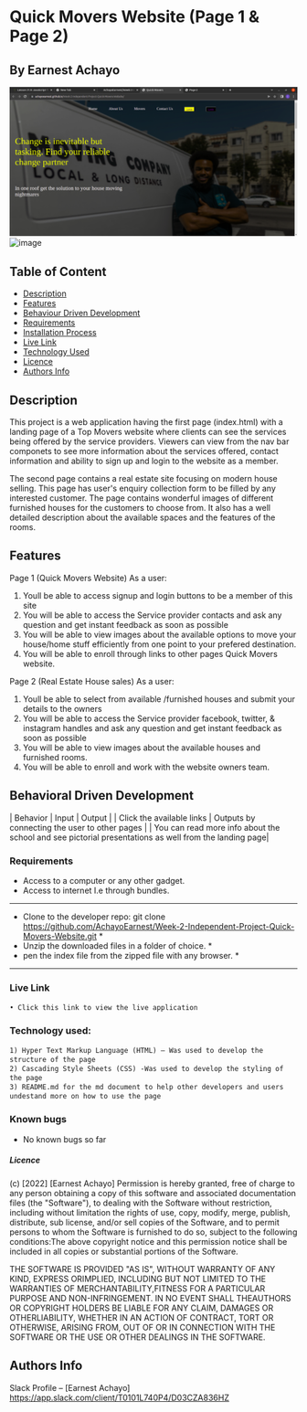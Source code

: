 # Quick Movers Website (Page 1 & Page 2)

## By Earnest Achayo

 ![image](./assets/images/Desktopview.png)
 ![image](./assets/images/)

## Table of Content

- [Description](#description)
- [Features](#features)
- [Behaviour Driven Development](#Behaviour-Driven-Development)
- [Requirements](#requirements)
- [Installation Process](#installation-Process)
- [Live Link](#Live-Link)
- [Technology Used](#technology-Used)
- [Licence](#licence)
- [Authors Info](#Authors-Info)

## Description
<p> This project is a web application having the first page (index.html) with a landing page of a Top Movers website where clients can see the services being offered by the service providers. Viewers  can view from the nav bar componets to see more information about the services offered, contact information and ability to sign up and login to the website as a member. </p>
<p>

<p>The second page contains a real estate site focusing on modern house selling. This page has user's enquiry collection form to be filled by any interested customer. The page contains wonderful images of different furnished houses for the customers to choose from. It also has a well detailed description about the available spaces and the features of the rooms. </p>

## Features
Page 1 (Quick Movers Website)
As a user:
1. Youll be able to access signup and login buttons to be a member of this site 
2. You will be able to access the Service provider contacts and ask any question and get instant feedback as soon as possible
3. You will be able to view images about the available options to move your house/home stuff efficiently from one point to your prefered destination.
4. You will be able to enroll through links to other pages Quick Movers website.

Page 2 (Real Estate House sales)
As a user:
1. Youll be able to select from available /furnished houses and submit your details to the owners
2. You will be able to access the Service provider facebook, twitter, & instagram handles and ask any question and get instant feedback as soon as possible
3. You will be able to view images about the available houses and furnished rooms.
4. You will be able to enroll and work with the website owners team.

## Behavioral Driven Development
| Behavior | Input | Output |
| Click the available links | Outputs by connecting the user to other pages |
			    | You can read more info about the school and see pictorial presentations as well from the landing page|

### Requirements
* Access to a computer or any other gadget.
* Access to internet I.e through bundles.

*********************************************************************************************************************************
* Clone to the developer repo: git clone  https://github.com/AchayoEarnest/Week-2-Independent-Project-Quick-Movers-Website.git  *
* Unzip the downloaded files in a folder of choice.                                                                             *
* pen the index file from the zipped file with any browser.                                                                     *
*********************************************************************************************************************************
### Live Link
    • Click this link to view the live application

### Technology used: 
    1) Hyper Text Markup Language (HTML) – Was used to develop the structure of the page
    2) Cascading Style Sheets (CSS) -Was used to develop the styling of the page
    3) README.md for the md document to help other developers and users undestand more on how to use the page

### Known bugs
- No known bugs so far

##### Licence

(c) [2022] [Earnest Achayo]
Permission is hereby granted, free of charge to any person obtaining a copy of this software and associated documentation files (the "Software"), to dealing with the Software without restriction, including without limitation the rights of use, copy, modify, merge, publish, distribute, sub license, and/or sell copies of the Software, and to permit persons to whom the Software is furnished to do so, subject to the following conditions:The above copyright notice and this permission notice shall be included in all copies or substantial portions of the Software.

THE SOFTWARE IS PROVIDED "AS IS", WITHOUT WARRANTY OF ANY KIND, EXPRESS ORIMPLIED, INCLUDING BUT NOT LIMITED TO THE WARRANTIES OF MERCHANTABILITY,FITNESS FOR A PARTICULAR PURPOSE AND NON-INFRINGEMENT. IN NO EVENT SHALL THEAUTHORS OR COPYRIGHT HOLDERS BE LIABLE FOR ANY CLAIM, DAMAGES OR OTHERLIABILITY, WHETHER IN AN ACTION OF CONTRACT, TORT OR OTHERWISE, ARISING FROM, OUT OF OR IN CONNECTION WITH THE SOFTWARE OR THE USE OR OTHER DEALINGS IN THE SOFTWARE.


## Authors Info

Slack Profile – [Earnest Achayo] https://app.slack.com/client/T0101L740P4/D03CZA836HZ 